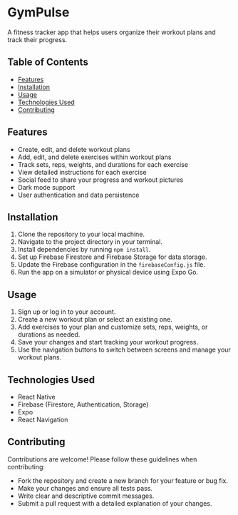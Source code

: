 # GymPulse

A fitness tracker app that helps users organize their workout plans and track their progress.

## Table of Contents

- [Features](#features)
- [Installation](#installation)
- [Usage](#usage)
- [Technologies Used](#technologies-used)
- [Contributing](#contributing)

## Features

- Create, edit, and delete workout plans
- Add, edit, and delete exercises within workout plans
- Track sets, reps, weights, and durations for each exercise
- View detailed instructions for each exercise
- Social feed to share your progress and workout pictures
- Dark mode support
- User authentication and data persistence

## Installation

1. Clone the repository to your local machine.
2. Navigate to the project directory in your terminal.
3. Install dependencies by running `npm install`.
4. Set up Firebase Firestore and Firebase Storage for data storage.
5. Update the Firebase configuration in the `firebaseConfig.js` file.
6. Run the app on a simulator or physical device using Expo Go.

## Usage

1. Sign up or log in to your account.
2. Create a new workout plan or select an existing one.
3. Add exercises to your plan and customize sets, reps, weights, or durations as needed.
4. Save your changes and start tracking your workout progress.
5. Use the navigation buttons to switch between screens and manage your workout plans.

## Technologies Used

- React Native
- Firebase (Firestore, Authentication, Storage)
- Expo
- React Navigation

## Contributing

Contributions are welcome! Please follow these guidelines when contributing:

- Fork the repository and create a new branch for your feature or bug fix.
- Make your changes and ensure all tests pass.
- Write clear and descriptive commit messages.
- Submit a pull request with a detailed explanation of your changes.
